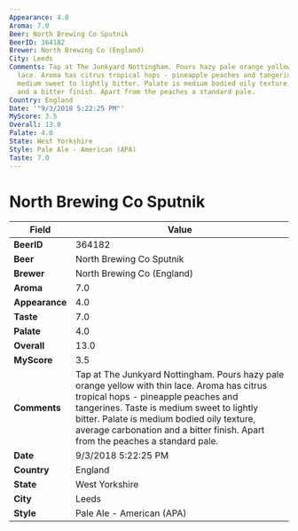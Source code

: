 ```yaml
---
Appearance: 4.0
Aroma: 7.0
Beer: North Brewing Co Sputnik
BeerID: 364182
Brewer: North Brewing Co (England)
City: Leeds
Comments: Tap at The Junkyard Nottingham. Pours hazy pale orange yellow with thin
  lace. Aroma has citrus tropical hops - pineapple peaches and tangerines. Taste is
  medium sweet to lightly bitter. Palate is medium bodied oily texture, average carbonation
  and a bitter finish. Apart from the peaches a standard pale.
Country: England
Date: '"9/3/2018 5:22:25 PM"'
MyScore: 3.5
Overall: 13.0
Palate: 4.0
State: West Yorkshire
Style: Pale Ale - American (APA)
Taste: 7.0
---
```


# North Brewing Co Sputnik

| Field         | Value |
|---------------|-------|
| **BeerID** | 364182 |
| **Beer** | North Brewing Co Sputnik |
| **Brewer** | North Brewing Co (England) |
| **Aroma** | 7.0 |
| **Appearance** | 4.0 |
| **Taste** | 7.0 |
| **Palate** | 4.0 |
| **Overall** | 13.0 |
| **MyScore** | 3.5 |
| **Comments** | Tap at The Junkyard Nottingham. Pours hazy pale orange yellow with thin lace. Aroma has citrus tropical hops - pineapple peaches and tangerines. Taste is medium sweet to lightly bitter. Palate is medium bodied oily texture, average carbonation and a bitter finish. Apart from the peaches a standard pale. |
| **Date** | 9/3/2018 5:22:25 PM |
| **Country** | England |
| **State** | West Yorkshire |
| **City** | Leeds |
| **Style** | Pale Ale - American (APA) |
